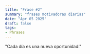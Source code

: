 ```yaml
---
title: "Frase #2"
summary: "frases motivadoras diarias"
date: "Apr 05 2025"
draft: false
tags:
- Phrases
---
```


"Cada día es una nueva oportunidad."

